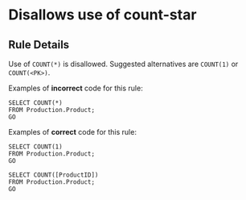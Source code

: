 # Disallows use of count-star

## Rule Details

Use of `COUNT(*)` is disallowed. Suggested alternatives are `COUNT(1)` or `COUNT(<PK>)`.

Examples of **incorrect** code for this rule:

```tsql
SELECT COUNT(*)
FROM Production.Product;
GO
```

Examples of **correct** code for this rule:

```tsql
SELECT COUNT(1)
FROM Production.Product;
GO
```

```tsql
SELECT COUNT([ProductID])
FROM Production.Product;
GO
```
